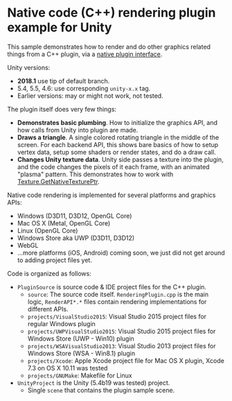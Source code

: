 # Native code (C++) rendering plugin example for Unity

This sample demonstrates how to render and do other graphics related things from a C++ plugin, via a
[native plugin interface](http://docs.unity3d.com/Manual/NativePluginInterface.html).

Unity versions:

* **2018.1** use tip of default branch.
* 5.4, 5.5, 4.6: use corresponding `unity-x.x` tag.
* Earlier versions: may or might not work, not tested.

The plugin itself does very few things:

* **Demonstrates basic plumbing**. How to initialize the graphics API, and how calls from Unity into plugin are made.
* **Draws a triangle**. A single colored rotating triangle in the middle of the screen. For each backend API, this shows bare basics of how to setup vertex data, setup
  some shaders or render states, and do a draw call.
* **Changes Unity texture data**. Unity side passes a texture into the plugin, and the code changes the pixels of it each frame, with an animated "plasma" pattern. This
  demonstrates how to work with [Texture.GetNativeTexturePtr](http://docs.unity3d.com/ScriptReference/Texture.GetNativeTexturePtr.html).


Native code rendering is implemented for several platforms and graphics APIs:

* Windows (D3D11, D3D12, OpenGL Core)
* Mac OS X (Metal, OpenGL Core)
* Linux (OpenGL Core)
* Windows Store aka UWP (D3D11, D3D12)
* WebGL
* ...more platforms (iOS, Android) coming soon, we just did not get around to adding project files yet.

Code is organized as follows:

* `PluginSource` is source code & IDE project files for the C++ plugin.
 	* `source`: The source code itself. `RenderingPlugin.cpp` is the main logic, `RenderAPI*.*` files contain rendering implementations for different APIs.
	* `projects/VisualStudio2015`: Visual Studio 2015 project files for regular Windows plugin
	* `projects/UWPVisualStudio2015`: Visual Studio 2015 project files for Windows Store (UWP - Win10) plugin
	* `projects/WSAVisualStudio2013`: Visual Studio 2013 project files for Windows Store (WSA - Win8.1) plugin
	* `projects/Xcode`: Apple Xcode project file for Mac OS X plugin, Xcode 7.3 on OS X 10.11 was tested
	* `projects/GNUMake`: Makefile for Linux
* `UnityProject` is the Unity (5.4b19 was tested) project.
	* Single `scene` that contains the plugin sample scene.
